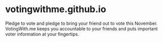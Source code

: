 # votingwithme.github.io
Pledge to vote and pledge to bring your friend out to vote this November. VotingWith.me keeps you accountable to your friends and puts important voter information at your fingertips.
